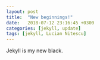 ```yaml
---
layout: post
title:  "New beginnings!"
date:   2018-07-12 23:16:45 +0300
categories: [jekyll, update]
tags: [jekyll, Lucian Nitescu]
---
```

Jekyll is my new black.
